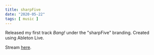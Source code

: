 ```yaml
---
title: sharpFive
date: "2020-05-22"
tags: [ music ]
---
```

Released my first track *Bang!* under the "sharpFive" branding. Created using Ableton Live.

Stream [here](https://sharpfive.fanlink.to/streaming).